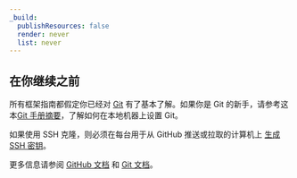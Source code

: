 ```yaml
---
_build:
  publishResources: false
  render: never
  list: never
---
```


## 在你继续之前

所有框架指南都假定你已经对 [Git](https://git-scm.com/) 有了基本了解。如果你是 Git 的新手，请参考这本[Git 手册摘要](https://guides.github.com/introduction/git-handbook/)，了解如何在本地机器上设置 Git。

如果使用 SSH 克隆，则必须在每台用于从 GitHub 推送或拉取的计算机上 [生成 SSH 密钥](https://docs.github.com/en/github/authenticating-to-github/connecting-to-github-with-ssh/generating-a-new-ssh-key-and-adding-it-to-the-ssh-agent)。

更多信息请参阅 [GitHub 文档](https://guides.github.com/introduction/git-handbook/) 和 [Git 文档](https://git-scm.com/book/en/v2)。